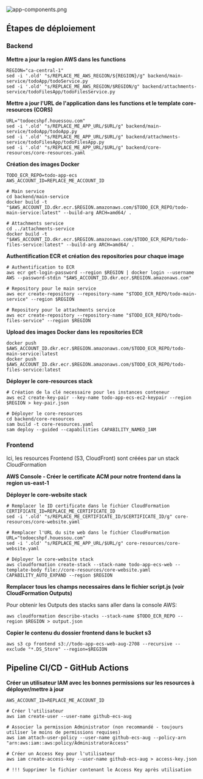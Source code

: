 ![app-components.png](https://cdn.hashnode.com/res/hashnode/image/upload/v1631737544541/-loHqk0vX.png)

## Étapes de déploiement

### Backend

**Mettre a jour la region AWS dans les functions**

```
REGION="ca-central-1"
sed -i '.old' "s/REPLACE_ME_AWS_REGION/${REGION}/g" backend/main-service/todoApp/todoService.py
sed -i '.old' "s/REPLACE_ME_AWS_REGION/$REGION/g" backend/attachments-service/todoFilesApp/todoFilesService.py

```

**Mettre a jour l'URL de l'application dans les functions et le template core-resources (CORS)**

```
URL="todoecshpf.houessou.com"
sed -i '.old' "s/REPLACE_ME_APP_URL/$URL/g" backend/main-service/todoApp/todoApp.py
sed -i '.old' "s/REPLACE_ME_APP_URL/$URL/g" backend/attachments-service/todoFilesApp/todoFilesApp.py
sed -i '.old' "s/REPLACE_ME_APP_URL/$URL/g" backend/core-resources/core-resources.yaml

```

**Création des images Docker**

```
TODO_ECR_REPO=todo-app-ecs
AWS_ACCOUNT_ID=REPLACE_ME_ACCOUNT_ID

# Main service
cd backend/main-service
docker build -t "$AWS_ACCOUNT_ID.dkr.ecr.$REGION.amazonaws.com/$TODO_ECR_REPO/todo-main-service:latest" --build-arg ARCH=amd64/ .

# Attachments service
cd ../attachments-service
docker build -t "$AWS_ACCOUNT_ID.dkr.ecr.$REGION.amazonaws.com/$TODO_ECR_REPO/todo-files-service:latest" --build-arg ARCH=amd64/ .

```

**Authentification ECR et création des repositories pour chaque image**

```
# Authentification to ECR
aws ecr get-login-password --region $REGION | docker login --username AWS --password-stdin "$AWS_ACCOUNT_ID.dkr.ecr.$REGION.amazonaws.com"

# Repository pour le main service
aws ecr create-repository --repository-name "$TODO_ECR_REPO/todo-main-service" --region $REGION

# Repository pour le attachments service
aws ecr create-repository --repository-name "$TODO_ECR_REPO/todo-files-service" --region $REGION

```

**Upload des images Docker dans les repositories ECR**

```
docker push $AWS_ACCOUNT_ID.dkr.ecr.$REGION.amazonaws.com/$TODO_ECR_REPO/todo-main-service:latest
docker push $AWS_ACCOUNT_ID.dkr.ecr.$REGION.amazonaws.com/$TODO_ECR_REPO/todo-files-service:latest

```

**Déployer le core-resources stack**

```
# Création de la clé necessaire pour les instances conteneur
aws ec2 create-key-pair --key-name todo-app-ecs-ec2-keypair --region $REGION > key-pair.json

# Déployer le core-resources
cd backend/core-resources
sam build -t core-resources.yaml 
sam deploy --guided --capabilities CAPABILITY_NAMED_IAM

```

### Frontend

Ici, les resources Frontend (S3, CloudFront) sont créées par un stack CloudFormation

**AWS Console - Créer le certificate ACM pour notre frontend dans la region us-east-1**

**Déployer le core-website stack**

```
# Remplacer le ID certificate dans le fichier CloudFormation
CERTIFICATE_ID=REPLACE_ME_CERTIFICATE_ID
sed -i '.old' "s/REPLACE_ME_CERTIFICATE_ID/$CERTIFICATE_ID/g" core-resources/core-website.yaml

# Remplacer l'URL du site web dans le fichier CloudFormation
URL="todoecshpf.houessou.com"
sed -i '.old' "s/REPLACE_ME_APP_URL/$URL/g" core-resources/core-website.yaml

# Déployer le core-website stack
aws cloudformation create-stack --stack-name todo-app-ecs-web --template-body file://core-resources/core-website.yaml CAPABILITY_AUTO_EXPAND --region $REGION

```

**Remplacer tous les champs necessaires dans le fichier script.js (voir CloudFormation Outputs)**

Pour obtenir les Outputs des stacks sans aller dans la console AWS:

```
aws cloudformation describe-stacks --stack-name $TODO_ECR_REPO --region $REGION > output.json

```

**Copier le contenu du dossier frontend dans le bucket s3**

```
aws s3 cp frontend s3://todo-app-ecs-web-aug-2708 --recursive --exclude "*.DS_Store" --region=$REGION

```

## Pipeline CI/CD - GitHub Actions

**Créer un utilisateur IAM avec les bonnes permissions sur les resources à déployer/mettre à jour**

```
AWS_ACCOUNT_ID=REPLACE_ME_ACCOUNT_ID

# Créer l'utilisateur
aws iam create-user --user-name github-ecs-aug

# Associer la permission Administrator (non recommandé - toujours utiliser le moins de permissions requises)
aws iam attach-user-policy --user-name github-ecs-aug --policy-arn "arn:aws:iam::aws:policy/AdministratorAccess"

# Créer un Access Key pour l'utilisateur
aws iam create-access-key --user-name github-ecs-aug > access-key.json

# !!! Supprimer le fichier contenant le Access Key après utilisation

```